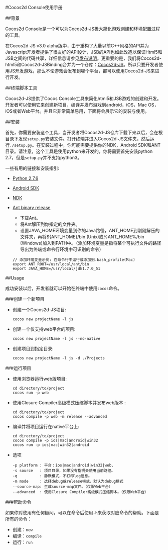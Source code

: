 #Cocos2d Console使用手册

##背景

Cocos2d Console是一个可以为Cocos2d-JS极大简化游戏创建和环境配置过程的工具。

在Cocos2d-JS v3.0 alpha版中，由于重构了大量以前C++风格的API并为Javascript开发者提供了很友好的API设计，JSB的API也如此改造以保证Html5和JSB之间的代码共享，详细信息请参见[发布说明](../../release-notes/v3.0a/release-note/zh.md)。更重要的是，我们将Cocos2d-html5和Cocos2d-JSBinding合并为一个仓库：[Cocos2d-JS](https://github.com/cocos2d/cocos2d-js)。所以只要开发者使用JS开发游戏，那么不论游戏会发布到哪个平台，都可以使用Cocos2d-JS来进行开发。

##终端脚本工具

Cocos2d-JS提供了Cocos Console工具来简化html5和JSB游戏的创建和开发。开发者可以使用它来创建新项目，编译并发布游戏到android，iOS，Mac OS，iOS或者Web平台。并且它非常简单易用，下面将会展示它的安装与使用。

##安装

首先，你需要安装这个工具，当开发者将Cocos2d-JS仓库下载下来以后，会在根目录下发现`setup.py`安装文件。打开终端并进入Cocos2d-JS文件夹，然后运行`./setup.py`。在安装过程中，你可能需要提供你的NDK，Android SDK和ANT目录。请注意，这个工具是使用python来开发的，你将需要首先安装python 2.7，但是`setup.py`并不支持python3。

一些有用的链接和安装指引:

* [Python 2.7.6](https://www.python.org/download/releases/2.7.6/)
* [Android SDK](https://developer.android.com/sdk/index.html?hl=sk)
* [NDK](https://developer.android.com/tools/sdk/ndk/index.html)
* [Ant binary release](http://ant.apache.org/)
    - 下载Ant。
    - 将Ant解压到你指定的文件夹。
    - 设置JAVA\_HOME环境变量到你的Java路径，ANT\_HOME到刚刚解压的文件夹，再将${ANT\_HOME}/bin (Unix)或%ANT\_HOME%/bin (Windows)加入到PATH中。（添加环境变量是指将某个可执行文件的路径导出为终端或命令行环境中可识别的命令）
    
    ```
    // 添加环境变量示例: 在命令行中运行或添加到.bash_profile(Mac)
    export ANT_ROOT=/usr/local/ant/bin
    export JAVA_HOME=/usr/local/jdk1.7.0_51
    ```

##Usage

成功安装以后，开发者就可以开始在终端中使用`cocos`命令。

###创建一个新项目

* 创建一个Cocos2d-JS项目:

	```
	cocos new projectName -l js
	```

* 创建一个仅支持web平台的项目:

	```
	cocos new projectName -l js --no-native
	```

* 创建项目到指定目录:

	```
	cocos new projectName -l js -d ./Projects
	```

###运行项目

* 使用浏览器运行web版项目:

	```
	cd directory/to/project
	cocos run -p web
	```

* 使用Closure Compiler高级模式压缩脚本并发布web版本 :

    ```
    cd directory/to/project
    cocos compile -p web -m release --advanced
    ```

* 编译并将项目运行在native平台上:

	```
	cd directory/to/project
	cocos compile -p ios|mac|android|win32
	cocos run -p ios|mac|win32|android
	```

* 选项

	```
	-p platform : 平台：ios|mac|android|win32|web.
	-s source   : 项目目录，如果没有指明会使用当前路径。
	-q          : 静默模式，不打印log信息。
	-m mode     : 选择debug或release模式，默认为debug模式
	--source-map: 生成source-map文件。（仅限Web平台）
    --advanced  : 使用Closure Compiler高级模式压缩脚本。（仅限Web平台）
	```

###帮助命令

如果你对使用有任何疑问，可以在命令后使用`-h`来获取对应命令的帮助。下面是所有的命令：

* 创建：`new`
* 编译：`compile`
* 运行：`run`

